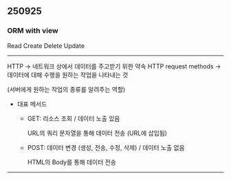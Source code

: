 ## 250925
### ORM with view
Read
Create
Delete
Update

---

HTTP -> 네트워크 상에서 데이터를 주고받기 위한 약속
HTTP request methods ->  데이터에 대해 수행을 원하는 작업을 나타내는 것

(서버에게 원하는 작업의 종류를 알려주는 역할)
- 대표 메서드
  - GET: 리소스 조회 / 데이터 노출 있음

    URL의 쿼리 문자열을 통해 데이터 전송 (URL에 삽입됨)
  - POST: 데이터 변경 (생성, 전송, 수정, 삭제) / 데이터 노출 없음

    HTML의 Body를 통해 데이터 전송

---

